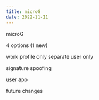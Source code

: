 ```yaml
---
title: microG
date: 2022-11-11
---
```


microG

4 options (1 new)

work profile only
separate user only

signature spoofing

user app

future changes
